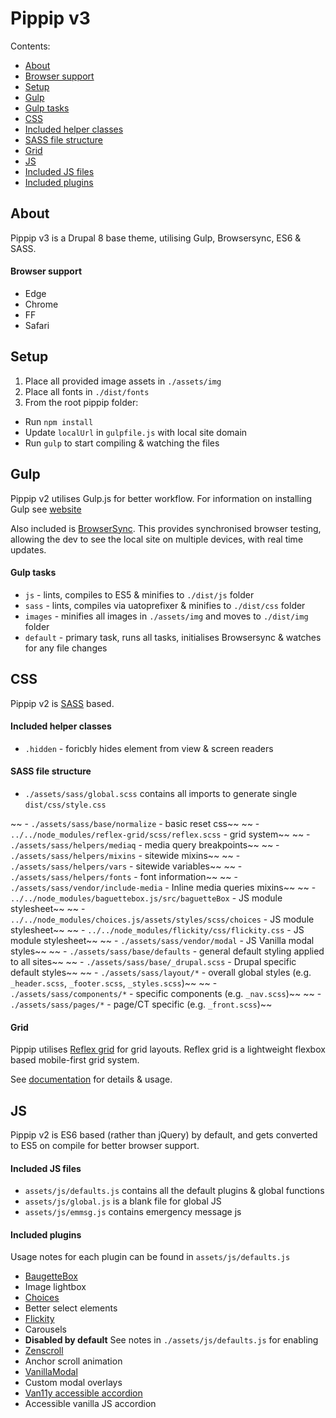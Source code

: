 # Pippip v3

Contents:

- [About](#About)
- [Browser support](#browser-support)
- [Setup](#setup)
- [Gulp](#Gulp)
- [Gulp tasks](#Gulp-tasks)
- [CSS](#css)
- [Included helper classes](#included-helper-classes)
- [SASS file structure](#sass-file-structure)
- [Grid](#grid)
- [JS](#js)
- [Included JS files](#included-js-files)
- [Included plugins](#included-plugins)

## About

Pippip v3 is a Drupal 8 base theme, utilising Gulp, Browsersync, ES6 & SASS.

#### Browser support

- Edge
- Chrome
- FF
- Safari

## Setup

1. Place all provided image assets in `./assets/img`
1. Place all fonts in `./dist/fonts`
1. From the root pippip folder:
  * Run `npm install`
  * Update `localUrl` in `gulpfile.js` with local site domain
  * Run `gulp` to start compiling & watching the files

## Gulp

Pippip v2 utilises Gulp.js for better workflow. For information on installing Gulp see [website](https://gulpjs.com/)

Also included is [BrowserSync](https://browsersync.io/). This provides synchronised browser testing, allowing the dev to see the local site on multiple devices, with real time updates.

#### Gulp tasks

- `js` - lints, compiles to ES5 & minifies to `./dist/js` folder
- `sass` - lints, compiles via uatoprefixer & minifies to `./dist/css` folder
- `images` - minifies all images in `./assets/img` and moves to `./dist/img` folder
- `default` - primary task, runs all tasks, initialises Browsersync & watches for any file changes

## CSS

Pippip v2 is [SASS](https://sass-lang.com) based.

#### Included helper classes

- `.hidden` - foricbly hides element from view & screen readers

#### SASS file structure

- `./assets/sass/global.scss` contains all imports to generate single `dist/css/style.css`

~~ - `./assets/sass/base/normalize` - basic reset css~~
~~ - `../../node_modules/reflex-grid/scss/reflex.scss` - grid system~~
~~ - `./assets/sass/helpers/mediaq` - media query breakpoints~~
~~ - `./assets/sass/helpers/mixins` - sitewide mixins~~
~~ - `./assets/sass/helpers/vars` - sitewide variables~~
~~ - `./assets/sass/helpers/fonts` - font information~~
~~ - `./assets/sass/vendor/include-media` - Inline media queries mixins~~
~~ - `../../node_modules/baguettebox.js/src/baguetteBox` - JS module stylesheet~~
~~ - `../../node_modules/choices.js/assets/styles/scss/choices` - JS module stylesheet~~
~~ - `../../node_modules/flickity/css/flickity.css` - JS module stylesheet~~
~~ - `./assets/sass/vendor/modal` - JS Vanilla modal styles~~
~~ - `./assets/sass/base/defaults` - general default styling applied to all sites~~
~~ - `./assets/sass/base/_drupal.scss` - Drupal specific default styles~~
~~ - `./assets/sass/layout/*` - overall global styles (e.g. `_header.scss`, `_footer.scss`, `_styles.scss`)~~
~~ - `./assets/sass/components/*` - specific components (e.g. `_nav.scss`)~~
~~ - `./assets/sass/pages/*` - page/CT specific (e.g. `_front.scss`)~~

#### Grid

Pippip utilises [Reflex grid](http://reflexgrid.com/docs/) for grid layouts. Reflex grid is a lightweight flexbox based mobile-first grid system.

See [documentation](http://reflexgrid.com/docs/) for details & usage.

## JS

Pippip v2 is ES6 based (rather than jQuery) by default, and gets converted to ES5 on compile for better browser support.

#### Included JS files

- `assets/js/defaults.js` contains all the default plugins & global functions
- `assets/js/global.js` is a blank file for global JS
- `assets/js/emmsg.js` contains emergency message js

#### Included plugins

Usage notes for each plugin can be found in `assets/js/defaults.js`

- [BaugetteBox](https://www.npmjs.com/package/baguettebox.js)
- Image lightbox
- [Choices](https://www.npmjs.com/package/choices.js)
- Better select elements
- [Flickity](https://www.npmjs.com/package/flickity)
- Carousels
- **Disabled by default** See notes in `./assets/js/defaults.js` for enabling
- [Zenscroll](https://github.com/zengabor/zenscroll)
- Anchor scroll animation
- [VanillaModal](https://www.npmjs.com/package/vanilla-modal)
- Custom modal overlays
- [Van11y accessible accordion](https://github.com/nico3333fr/van11y-accessible-accordion-aria)
- Accessible vanilla JS accordion

